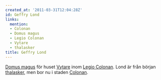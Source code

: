 ```yaml
---
created_at: '2011-03-31T12:04:28Z'
id: Geffry Lond
links:
  mention:
  - Colonan
  - Domus magus
  - Legio Colonan
  - Vytare
  - thalasker
title: Geffry Lond
---
```


[Domus magus] för huset [Vytare] inom [Legio Colonan]. Lond är från början [thalasker], men bor nu i
staden [Colonan].

  [Domus magus]: Domus_magus
  [Vytare]: Vytare
  [Legio Colonan]: Legio_Colonan
  [thalasker]: thalasker
  [Colonan]: Colonan
